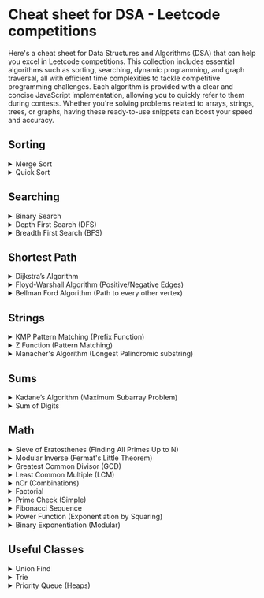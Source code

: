 # Cheat sheet for DSA - Leetcode competitions
Here's a cheat sheet for Data Structures and Algorithms (DSA) that can help you excel in Leetcode competitions. This collection includes essential algorithms such as sorting, searching, dynamic programming, and graph traversal, all with efficient time complexities to tackle competitive programming challenges. Each algorithm is provided with a clear and concise JavaScript implementation, allowing you to quickly refer to them during contests. Whether you're solving problems related to arrays, strings, trees, or graphs, having these ready-to-use snippets can boost your speed and accuracy.


## Sorting
<details>
  <summary>Merge Sort</summary>
    
  ### Merge Sort
  
  An efficient, stable, divide and conquer sorting algorithm.
    
  ```javascript
    function mergeSort(arr) {
        if (arr.length <= 1) return arr;
        
        const mid = Math.floor(arr.length / 2);
        const left = mergeSort(arr.slice(0, mid));
        const right = mergeSort(arr.slice(mid));
        
        return merge(left, right);
    }
    
    function merge(left, right) {
        let result = [];
        let i = 0, j = 0;
        
        while (i < left.length && j < right.length) {
            if (left[i] < right[j]) {
                result.push(left[i++]);
            } else {
                result.push(right[j++]);
            }
        }
        
        return result.concat(left.slice(i)).concat(right.slice(j));
    }
  ```
</details>

<details>
  <summary>Quick Sort</summary>
    
  ### Quick Sort
  
  An algorithm to find the maximum sum of a contiguous subarray.
    
  ```javascript
    function quickSort(arr) {
        if (arr.length <= 1) return arr;
        
        const pivot = arr[arr.length - 1];
        const left = [], right = [];
        
        for (let i = 0; i < arr.length - 1; i++) {
            if (arr[i] < pivot) {
                left.push(arr[i]);
            } else {
                right.push(arr[i]);
            }
        }
        
        return [...quickSort(left), pivot, ...quickSort(right)];
    }
  ```
</details>


## Searching
<details>
  <summary>Binary Search</summary>
    
  ### Binary Search
  
  A divide and conquer algorithm to find the position of an element in a sorted array.
    
  ```javascript
   function binarySearch(arr, target) {
    let left = 0;
    let right = arr.length - 1;
    
    while (left <= right) {
        let mid = Math.floor((left + right) / 2);
        
        if (arr[mid] === target) {
            return mid;
        } else if (arr[mid] < target) {
            left = mid + 1;
        } else {
            right = mid - 1;
        }
    }
    
    return -1; // Target not found
  }
  ```
</details>

<details>
  <summary>Depth First Search (DFS)</summary>
    
  ### Depth First Search (DFS)
  
  A graph traversal algorithm that explores as far as possible along each branch before backtracking.
    
  ```javascript
    const graph = [];
    const visited = new Set();
    
    function dfs(index) {
        if (visited.has(index));
        visited.add(index);
        
        graph[index].forEach((neighbor) => {
            if (!visited.has(neighbor)) {
                dfs(neighbor);
            }
        });
    }
  ```
</details>

<details>
  <summary>Breadth First Search (BFS)</summary>
    
  ### Breadth First Search (BFS)
  
  A graph traversal algorithm that explores all the neighbors at the present depth before moving on to nodes at the next depth level.
    
  ```javascript
    const graph = [];
    function bfs(index) {
        let queue = [index];
    
        let visited = new Set();
        visited.add(index);
        
        while (queue.length > 0) {
            let node = queue.shift();
            
            graph[node].forEach((neighbor) => {
                if (!visited.has(neighbor)) {
                    visited.add(neighbor);
                    queue.push(neighbor);
                }
            });
        }
    }
  ```
</details>


## Shortest Path
<details> 
  <summary>Dijkstra’s Algorithm</summary>

  ### Dijkstra’s Algorithm

  An algorithm for finding the shortest paths between nodes in a graph, which may represent, for example, road networks.

  ```javascript
    const graph = [];
    function dijkstra(start) {
        let distances = {};
        let visited = new Set();
        
        for (let node in graph) {
            distances[node] = Infinity;
        }
        distances[start] = 0;
        
        while (visited.size !== Object.keys(graph).length) {
            let closestNode = null;
            for (let node in distances) {
                if (!visited.has(node)) {
                    if (closestNode === null || distances[node] < distances[closestNode]) {
                        closestNode = node;
                    }
                }
            }
            
            visited.add(closestNode);
            
            for (let neighbor in graph[closestNode]) {
                let newDist = distances[closestNode] + graph[closestNode][neighbor];
                if (newDist < distances[neighbor]) {
                    distances[neighbor] = newDist;
                }
            }
        }
        
        return distances;
    }
  ```
</details>

<details> 
  <summary>Floyd-Warshall Algorithm (Positive/Negative Edges)</summary>

  ### Floyd-Warshall Algorithm

  A dynamic programming algorithm for finding shortest paths in a weighted graph with positive or negative edge weights.

  ```javascript
  function floydWarshall(graph) {
    let dist = [];
    const V = graph.length;
    
    for (let i = 0; i < V; i++) {
        dist[i] = [];
        for (let j = 0; j < V; j++) {
            dist[i][j] = graph[i][j];
        }
    }
    
    for (let k = 0; k < V; k++) {
        for (let i = 0; i < V; i++) {
            for (let j = 0; j < V; j++) {
                dist[i][j] = Math.min(dist[i][j], dist[i][k] + dist[k][j]);
            }
        }
    }
    
    return dist;
  }
  ```
</details>

<details> 
  <summary>Bellman Ford Algorithm (Path to every other vertex)</summary>

  ### Bellman Ford Algorithm

  Find the shortest paths from a single source vertex to all other vertices in a weighted graph, handling negative weights.

  ```javascript
  function bellmanFord(graph, source) {
    const distances = Array(graph.length).fill(Infinity);
    distances[source] = 0;

    for (let i = 1; i < graph.length - 1; i++) {
        for (const [u, v, weight] of graph) {
            if (distances[u] !== Infinity && distances[u] + weight < distances[v]) {
                distances[v] = distances[u] + weight;
            }
        }
    }

    for (const [u, v, weight] of graph) {
        if (distances[u] !== Infinity && distances[u] + weight < distances[v]) {
            throw new Error("Graph contains a negative-weight cycle");
        }
    }

    return distances;
  }

  ```
</details>


## Strings
<details> 
  <summary>KMP Pattern Matching (Prefix Function)</summary>

  ### KMP Pattern Matching (Prefix Function)

  Efficient string searching algorithm (Knuth-Morris-Pratt). Find the length of the longest proper prefix of the substring which is also a suffix of this substring

  ```javascript
  function kmpPrefixFunction(s) {
      const prefix = Array(s.length).fill(0);
      for (let i = 1, j = 0; i < s.length; i++) {
          while (j > 0 && s[i] !== s[j]) j = prefix[j - 1];
          if (s[i] === s[j]) j++;
          prefix[i] = j;
      }
      return prefix;
  }

  const str = "ababcab"
  kmpPrefixFunction(str);
  ```
</details>

<details>
  <summary>Z Function (Pattern Matching)</summary>
  
  ### Z Function (Pattern Matching)
  
  The Z-function for a string is an array where the value at index `i` is the length of the longest substring starting from `i` that is also a prefix of the string.
  
  ```javascript
  function zFunction(s) {
      const Z = Array(s.length).fill(0);
      let L = 0, R = 0;
      for (let i = 1; i < s.length; i++) {
          if (i <= R) Z[i] = Math.min(R - i + 1, Z[i - L]);
          while (i + Z[i] < s.length && s[Z[i]] === s[i + Z[i]]) Z[i]++;
          if (i + Z[i] - 1 > R) [L, R] = [i, i + Z[i] - 1];
      }
      return Z;
  }

  const pattern = "abc"
  const str = "ababc"
  zFunction(pattern + '#' + str);
  ```
</details>


<details>
  <summary>Manacher's Algorithm (Longest Palindromic substring)</summary>
  
  ### Manacher's Algorithm
  
  This algorithm is used to find the longest palindromic substring in a given string in linear time.
  
  ```javascript
  function manacher(s) {
    const modifiedStr = `#${s.split('').join('#')}#`;
    const n = modifiedStr.length;
    const p = Array(n).fill(0);
    let center = 0, right = 0;

    for (let i = 0; i < n; i++) {
        if (i < right) {
            p[i] = Math.min(right - i, p[2 * center - i]);
        }
        let a = i + (1 + p[i]);
        let b = i - (1 + p[i]);

        while (a < n && b >= 0 && modifiedStr[a] === modifiedStr[b]) {
            p[i]++;
            a++;
            b--;
        }

        if (i + p[i] > right) {
            center = i;
            right = i + p[i];
        }
    }

    let maxLength = 0, centerIndex = 0;
    for (let i = 0; i < n; i++) {
        if (p[i] > maxLength) {
            maxLength = p[i];
            centerIndex = i;
        }
    }

    return s.substring(Math.floor((centerIndex - maxLength) / 2), Math.floor((centerIndex + maxLength) / 2));
  }
  ```
</details>


## Sums
<details>
  <summary>Kadane’s Algorithm (Maximum Subarray Problem)</summary>
    
  ### Kadane’s Algorithm (Maximum Subarray Problem)
  
  An algorithm to find the maximum sum of a contiguous subarray.
    
  ```javascript
     function maxSubArray(arr) {
        let maxCurrent = arr[0];
        let maxGlobal = arr[0];
        
        for (let i = 1; i < arr.length; i++) {
            maxCurrent = Math.max(arr[i], maxCurrent + arr[i]);
            if (maxCurrent > maxGlobal) {
                maxGlobal = maxCurrent;
            }
        }
        
        return maxGlobal;
    }
  ```
</details>

<details> 
  <summary>Sum of Digits</summary>

  ### Sum of Digits

  Finds the sum of digits of a given number.

  ```javascript
  function sumOfDigits(n) {
      return n.toString().split('').reduce((sum, digit) => sum + parseInt(digit), 0);
  }
  ```
</details>


## Math
<details> 
  <summary>Sieve of Eratosthenes (Finding All Primes Up to N)</summary>

  ### Sieve of Eratosthenes (Finding All Primes Up to N)

  An efficient algorithm to find all primes less than or equal to n.

  ```javascript
  function sieveOfEratosthenes(n) {
    const primes = Array(n + 1).fill(true);
    primes[0] = primes[1] = false;
    
    for (let i = 2; i * i <= n; i++) {
        if (primes[i]) {
            for (let j = i * i; j <= n; j += i) {
                primes[j] = false;
            }
        }
    }
    
    return primes.map((isPrime, index) => isPrime ? index : null).filter(Boolean);
  }
  ```
</details>

<details> 
  <summary>Modular Inverse (Fermat's Little Theorem)</summary>

  ### Modular Inverse (Fermat's Little Theorem)

  Finds the modular inverse of a under modulo m when m is prime.

  ```javascript
  function modInverse(a, m) {
      return modPow(a, m - 2, m); // Using Fermat's Little Theorem
  }
  ```
</details>

<details> 
  <summary>Greatest Common Divisor (GCD)</summary>
  
  ### Greatest Common Divisor (GCD)
  
  The greatest common divisor of two numbers using Euclid's algorithm.
  
  ```javascript
  function gcd(a, b) {
      return b === 0 ? a : gcd(b, a % b);
  }
  ```
</details>

<details> 
  <summary>Least Common Multiple (LCM)</summary>
  
  ### Least Common Multiple (LCM)
  
  The least common multiple of two numbers.
  
  ```javascript
  function lcm(a, b) {
      return (a * b) / gcd(a, b);
  }
  ```
</details> 

<details> 
  <summary>nCr (Combinations)</summary>

  ### nCr (Combinations)

  Calculates the number of combinations (n choose r).

  ```javascript
  function nCr(n, r) {
      if (r > n) return 0;
      let res = 1;
      for (let i = 0; i < r; i++) {
          res *= (n - i);
          res /= (i + 1);
      }
      return res;
  }
  ```
</details>

<details> 
  <summary>Factorial</summary>

  ### Factorial

  Calculates the factorial of a number n recursively.

  ```javascript
  function factorial(n) {
      return n === 0 ? 1 : n * factorial(n - 1);
  }
  ```
</details>

<details> 
  <summary>Prime Check (Simple)</summary>

  ### Prime Check (Simple)

  A basic algorithm to check if a number is prime.

  ```javascript
  function isPrime(n) {
      if (n <= 1) return false;
      for (let i = 2; i * i <= n; i++) {
          if (n % i === 0) return false;
      }
      return true;
  }
  ```
</details>

<details> 
  <summary>Fibonacci Sequence</summary>
  
  ### Fibonacci Sequence
  
  Generates the nth Fibonacci number iteratively.
  
  ```javascript
  function fibonacci(n) {
      if (n <= 1) return n;
      let a = 0, b = 1;
      for (let i = 2; i <= n; i++) {
          [a, b] = [b, a + b];
      }
      return b;
  }
  ```
</details>

<details> 
  <summary>Power Function (Exponentiation by Squaring)</summary>
  
  ### Power Function (Exponentiation by Squaring)

  Efficiently calculates base^exp.

  ```javascript
  function power(base, exp) {
      if (exp === 0) return 1;
      const half = power(base, Math.floor(exp / 2));
      return exp % 2 === 0 ? half * half : half * half * base;
  }
  ```
</details>

<details> 
  <summary>Binary Exponentiation (Modular)</summary>

  ### Binary Exponentiation (Modular)

  Computes (base^exp) % mod using efficient binary exponentiation.

  ```javascript
  function modPow(base, exp, mod) {
      let result = 1;
      base = base % mod;
      
      while (exp > 0) {
          if (exp % 2 === 1) result = (result * base) % mod;
          exp = Math.floor(exp / 2);
          base = (base * base) % mod;
      }
      
      return result;
  }
  ```
</details>


## Useful Classes
<details> 
  <summary>Union Find</summary>

  ### Union Find

  The Union-Find algorithm, also known as Disjoint Set Union (DSU), is a data structure that keeps track of a partition of a set into disjoint (non-overlapping) subsets

  ```javascript
      class UnionFind {
        constructor(size) {
            // Initialize the parent array, rank and size array
            this.parent = Array.from({ length: size }, (_, index) => index);
            this.rank = Array(size).fill(1);
            this.size = Array(size).fill(1);
        }
    
        // Find method with path compression
        find(p) {
            if (this.parent[p] !== p) {
                this.parent[p] = this.find(this.parent[p]); // Path compression
            }
            return this.parent[p];
        }
    
        // Union method with union by rank
        union(p, q) {
            const rootP = this.find(p);
            const rootQ = this.find(q);
    
            if (rootP === rootQ) return; // They are already in the same set
    
            // Union by rank
            if (this.rank[rootP] > this.rank[rootQ]) {
                this.parent[rootQ] = rootP;
                this.size[rootP] += this.size[rootQ];
    
            } else if (this.rank[rootP] < this.rank[rootQ]) {
                this.parent[rootP] = rootQ;
                this.size[rootQ] += this.size[rootP];
                
            } else {
                this.parent[rootQ] = rootP;
                this.size[rootP] += this.size[rootQ];
                this.rank[rootP] += 1; // Increment rank if they are of the same rank
            }
        }
    
        // Check if two elements are in the same set
        connected(p, q) {
            return this.find(p) === this.find(q);
        }
    
        // Return the maximum size of the set
        largestSetSize() {
            let maxSize = 0;
            for (const i in this.parent) {
                if (this.parent[i] == i) {
                    maxSize = Math.max(maxSize, this.size[i])
                }
            }
            return maxSize;
        }
    }

    // Example usage
    const uf = new UnionFind(10);
    uf.union(1, 2);
    uf.union(2, 3);
    console.log(uf.find(1)); // Output: 3 (or 1, depending on the union operation)
    console.log(uf.connected(1, 3)); // Output: true
    console.log(uf.connected(1, 4)); // Output: false
  ```
</details>

<details> 
  <summary>Trie</summary>

  ### Trie

  The Trie data structure is a tree-like data structure used for storing a dynamic set of strings

  ```javascript
    class TrieNode {
        constructor() {
            this.children = {};
            this.isEndOfWord = false;
        }
    }
    
    class Trie {
        constructor() {
            this.root = new TrieNode();
        }
    
        // Insert a word into the Trie
        insert(word) {
            let currentNode = this.root;
            for (let char of word) {
                if (!currentNode.children[char]) {
                    currentNode.children[char] = new TrieNode();
                }
                currentNode = currentNode.children[char];
            }
            currentNode.isEndOfWord = true;
        }
    
        // Search for a word in the Trie
        search(word) {
            let currentNode = this.root;
            for (let char of word) {
                if (!currentNode.children[char]) {
                    return false;
                }
                currentNode = currentNode.children[char];
            }
            return currentNode.isEndOfWord;
        }
    
        // Check if there is any word in the Trie that starts with the given prefix
        startsWith(prefix) {
            let currentNode = this.root;
            for (let char of prefix) {
                if (!currentNode.children[char]) {
                    return false;
                }
                currentNode = currentNode.children[char];
            }
            return true;
        }
    }
  ```
</details>

<details> 
  <summary>Priority Queue (Heaps)</summary>

  A priority queue is a data structure where each element has a priority, and elements with higher priority are dequeued before elements with lower priority.

  ### Min Heap

  The element with the lowest priority (smallest value) is always at the root and is dequeued first.

  ```javascript
    class MinHeap {
        constructor() {
            this.heap = [];
        }
    
        // Helper method to swap elements at two indices
        swap(i, j) {
            [this.heap[i], this.heap[j]] = [this.heap[j], this.heap[i]];
        }
    
        // Insert a new element into the heap
        insert(val) {
            this.heap.push(val);
            this.bubbleUp();
        }
    
        // Bubble up the last element to maintain the heap property
        bubbleUp() {
            let index = this.heap.length - 1;
            while (index > 0) {
                let parentIndex = Math.floor((index - 1) / 2);
                if (this.heap[parentIndex] <= this.heap[index]) break;  // Parent is smaller, heap property is satisfied
                this.swap(index, parentIndex);
                index = parentIndex;
            }
        }
    
        // Extract the minimum element (root) from the heap
        extractMin() {
            if (this.heap.length === 0) return null;
            if (this.heap.length === 1) return this.heap.pop();
    
            const min = this.heap[0];
            this.heap[0] = this.heap.pop();  // Move the last element to the root
            this.bubbleDown();
            return min;
        }
    
        // Bubble down the root element to maintain the heap property
        bubbleDown() {
            let index = 0;
            const length = this.heap.length;
            const element = this.heap[0];
    
            while (true) {
                let leftChildIndex = 2 * index + 1;
                let rightChildIndex = 2 * index + 2;
                let leftChild, rightChild;
                let swapIndex = null;
    
                if (leftChildIndex < length) {
                    leftChild = this.heap[leftChildIndex];
                    if (leftChild < element) {
                        swapIndex = leftChildIndex;
                    }
                }
    
                if (rightChildIndex < length) {
                    rightChild = this.heap[rightChildIndex];
                    if (
                        (swapIndex === null && rightChild < element) ||
                        (swapIndex !== null && rightChild < leftChild)
                    ) {
                        swapIndex = rightChildIndex;
                    }
                }
    
                if (swapIndex === null) break;  // No more swaps needed
                this.swap(index, swapIndex);
                index = swapIndex;
            }
        }
    
        // Peek at the minimum element (root) without removing it
        peek() {
            return this.heap[0];
        }
    }
  ```

  ### Max Heap

  The element with the highest priority (largest value) is at the root and dequeued first.

  ```javascript
    class MaxHeap {
        constructor() {
            this.heap = [];
        }
    
        // Helper method to swap elements at two indices
        swap(i, j) {
            [this.heap[i], this.heap[j]] = [this.heap[j], this.heap[i]];
        }
    
        // Insert a new element into the heap
        insert(val) {
            this.heap.push(val);
            this.bubbleUp();
        }
    
        // Bubble up the last element to maintain the heap property
        bubbleUp() {
            let index = this.heap.length - 1;
            while (index > 0) {
                let parentIndex = Math.floor((index - 1) / 2);
                if (this.heap[parentIndex] >= this.heap[index]) break;  // Parent is larger, heap property is satisfied
                this.swap(index, parentIndex);
                index = parentIndex;
            }
        }
    
        // Extract the maximum element (root) from the heap
        extractMax() {
            if (this.heap.length === 0) return null;
            if (this.heap.length === 1) return this.heap.pop();
    
            const max = this.heap[0];
            this.heap[0] = this.heap.pop();  // Move the last element to the root
            this.bubbleDown();
            return max;
        }
    
        // Bubble down the root element to maintain the heap property
        bubbleDown() {
            let index = 0;
            const length = this.heap.length;
            const element = this.heap[0];
    
            while (true) {
                let leftChildIndex = 2 * index + 1;
                let rightChildIndex = 2 * index + 2;
                let leftChild, rightChild;
                let swapIndex = null;
    
                if (leftChildIndex < length) {
                    leftChild = this.heap[leftChildIndex];
                    if (leftChild > element) {
                        swapIndex = leftChildIndex;
                    }
                }
    
                if (rightChildIndex < length) {
                    rightChild = this.heap[rightChildIndex];
                    if (
                        (swapIndex === null && rightChild > element) ||
                        (swapIndex !== null && rightChild > leftChild)
                    ) {
                        swapIndex = rightChildIndex;
                    }
                }
    
                if (swapIndex === null) break;  // No more swaps needed
                this.swap(index, swapIndex);
                index = swapIndex;
            }
        }
    
        // Peek at the maximum element (root) without removing it
        peek() {
            return this.heap[0];
        }
    }
  ```
</details>
